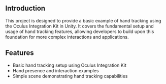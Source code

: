 ## Introduction

This project is designed to provide a basic example of hand tracking using the Oculus Integration Kit in Unity. It covers the fundamental setup and usage of hand tracking features, allowing developers to build upon this foundation for more complex interactions and applications.

## Features

- Basic hand tracking setup using Oculus Integration Kit
- Hand presence and interaction examples
- Simple scene demonstrating hand tracking capabilities
